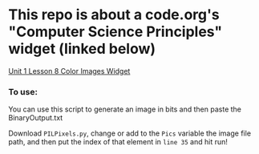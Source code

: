 # This repo is about a code.org's "Computer Science Principles" widget (linked below)
[Unit 1 Lesson 8 Color Images Widget](https://studio.code.org/s/csp1-2023/lessons/8/levels/4/ "Unit 1 Lesson 8")

### To use:
You can use this script to generate an image in bits and then paste the BinaryOutput.txt

Download `PILPixels.py`, change or add to the `Pics` variable the image file path, and then put the index of that element in `line 35` and hit run!
